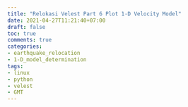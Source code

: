 ```yaml
---
title: "Relokasi Velest Part 6 Plot 1-D Velocity Model"
date: 2021-04-27T11:21:40+07:00
draft: false
toc: true
comments: true
categories:
- earthquake_relocation
- 1-D_model_determination
tags:
- linux
- python
- velest
- GMT
---
```


